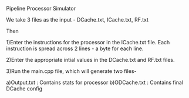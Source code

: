 Pipeline Processor Simulator

We take 3 files as the input -  DCache.txt, ICache.txt, RF.txt

Then 

1)Enter the instructions for the processor in the ICache.txt file. Each instruction is spread across 2 lines - a byte for each line.

2)Enter the appropriate intial values in the DCache.txt and RF.txt files.

3)Run the main.cpp file, which will generate two files-

a)Output.txt : Contains stats for processor b)ODCache.txt : Contains final DCache config
